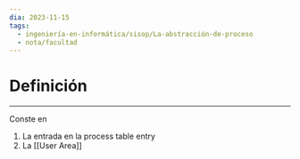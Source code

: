 ```yaml
---
dia: 2023-11-15
tags:
  - ingeniería-en-informática/sisop/La-abstracción-de-proceso
  - nota/facultad
---
```

# Definición
---
Conste en
1. La entrada en la process table entry
2. La [[User Area]]